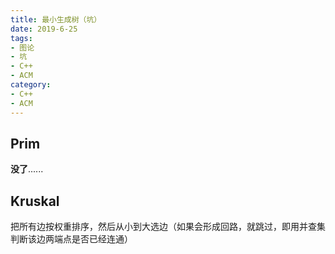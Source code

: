 ```yaml
---
title: 最小生成树（坑）
date: 2019-6-25
tags:
- 图论
- 坑
- C++
- ACM
category:
- C++
- ACM
---
```


## Prim

**没了**......

## Kruskal

把所有边按权重排序，然后从小到大选边（如果会形成回路，就跳过，即用并查集判断该边两端点是否已经连通）
